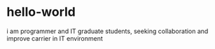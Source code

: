 # hello-world
i am programmer and IT graduate students, seeking collaboration and improve carrier in IT environment
